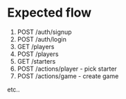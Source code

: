# Expected flow

1. POST /auth/signup
2. POST /auth/login
3. GET /players
3. POST /players
4. GET /starters
5. POST /actions/player - pick starter
6. POST /actions/game - create game

etc..
